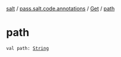 [salt](../../index.md) / [pass.salt.code.annotations](../index.md) / [Get](index.md) / [path](./path.md)

# path

`val path: `[`String`](https://kotlinlang.org/api/latest/jvm/stdlib/kotlin/-string/index.html)